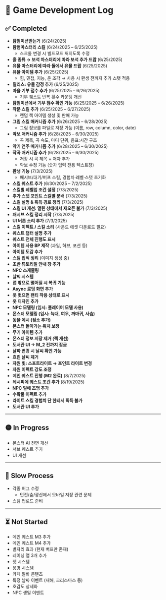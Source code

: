 # 📒 Game Development Log

## ✅ Completed
- **탐험미션받는거** (6/24/2025)
- **탐험마스터리 스킬** (6/24/2025 – 6/25/2025)  
  - 스크롤 변경 시 빌드모드 꺼지도록 수정
- **흙 종류 → 보석 마스터리에 따라 보석 추가 드랍** (6/25/2025)
- **유물 마스터리에 따라 돌에서 유물 드랍** (6/25/2025)
- **유물 아이템 추가** (6/25/2025)  
  - 힘, 민첩, 지능, 운 조각 → 사용 시 환생 전까지 추가 스탯 적용
- **릴리스: 유물 감정 추가** (6/25/2025)
- **마을 기부 점수 추가** (6/25/2025 – 6/26/2025)  
  - 기부 퀘스트 반복 횟수 카운팅 개선
- **탐험미션에서 기부 점수 확인 가능** (6/25/2025 – 6/26/2025)
- **작문 스킬 추가** (6/25/2025 – 6/27/2025)  
  - 랜덤 책 아이템 생성 및 판매 가능
- **그림 스킬 매커니즘 추가** (6/26/2025 – 6/28/2025)  
  - 그림 정보를 파일로 저장 가능 (이름, row, column, color, date)
- **악보 매커니즘 추가** (6/28/2025 – 6/30/2025)  
  - 곡 제목, 곡 속도, 마디 단위, 음표:시간 구조
- **악기 연주 매커니즘 추가** (6/28/2025 – 6/30/2025)
- **작곡 매커니즘 추가** (6/28/2025 – 6/30/2025)  
  - 저장 시 곡 제목 + 저자 추가  
  - 악보 수정 가능 (숫자 입력 전용 텍스트창)
- **환생 기능** (7/3/2025)  
  - 패시브/대기/버프 스킬, 경험치·레벨·스탯 초기화
- **스킬 퀘스트 추가** (6/30/2025 – 7/2/2025)
- **스킬별 레벨업 조건 설정** (7/3/2025)
- **추가 스탯 포인트 스킬별 분배** (7/3/2025)
- **스킬 설명 & 획득 경로 정리** (7/3/2025)
- **스킬 UI 개선: 열린 상태에서 재오픈 불가** (7/3/2025)
- **패시브 스킬 정리 시작** (7/3/2025)
- **UI 버튼 소리 추가** (7/3/2025)
- **스킬 이펙트 / 스킬 소리** (사운드 에셋 다운로드 필요)
- **퀘스트 챕터 설명 추가**
- **퀘스트 전체 진행도 표시**
- **아이템 사용 BP 제작** (과일, 허브, 포션 등)
- **아이템 도감 추가**
- **스팀 업적 정리** (이미지 생성 중)
- **초반 튜토리얼 안내 창 추가**
- **NPC 스케줄링**
- **날씨 시스템**
- **맵 밖으로 떨어질 시 복귀 기능**
- **Async 로딩 화면 추가**
- **옷 벗으면 팬티 착용 상태로 표시**
- **옷 디자인 추가**
- **NPC 모델링 (임시: 플레이어 모델 사용)**
- **몬스터 모델링 (임시: 늑대, 여우, 까마귀, 사슴)**
- **동물 메시 (젖소 추가)**
- **몬스터 돌아가는 위치 보정**
- **무기 아이템 추가**
- **몬스터 정보 저장 제거 (렉 개선)**
- **도서관 UI → M_2 전까지 잠금**
- **날짜 변경 시 날씨 확인 가능**
- **흐린 날씨 제거**
- **자원 빛: 스포트라이트 → 포인트 라이트 변경**
- **자원 이펙트 강도 조정**
- **메인 퀘스트 진행 (M2 완료)** (8/7/2025)
- **레시피에 퀘스트 조건 추가** (8/19/2025)
- **NPC 밑에 조명 추가**
- **수확물 이펙트 추가**
- **라이트 스킬 경험치 단 한테서 획득 불가**
- **도서관 UI 추가**

---

## 🟡 In Progress
- 몬스터 AI 전면 개선
- 서브 퀘스트 추가
- UI 개선

---

## 🐢 Slow Process
- 각종 버그 수정  
  - 던전/숲/광산에서 모바일 저장 관련 문제
- 스팀 업로드 준비

---

## ⏳ Not Started
- 메인 퀘스트 M3 추가
- 메인 퀘스트 M4 추가
- 별자리 효과 (현재 버프만 존재)
- 레이싱 맵 3개 추가
- 펫 시스템
- 용병 시스템
- 카페 알바 콘텐츠
- 특정 날짜 이벤트 (새해, 크리스마스 등)
- 호감도 상세화
- NPC 생일 이벤트
